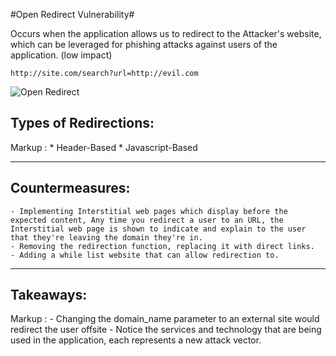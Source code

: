 #Open Redirect Vulnerability#

Occurs when the application allows us to redirect to the Attacker's website, which can be leveraged for phishing attacks against users of the application. (low impact)

`http://site.com/search?url=http://evil.com`

![Open Redirect](https://1tskcg39n5iu1jl9xp2ze2ma-wpengine.netdna-ssl.com/wp-content/uploads/2019/03/open-redirection-vulnerability.png)

## Types of Redirections: 
Markup :
	* Header-Based
	* Javascript-Based

***

## Countermeasures:

	- Implementing Interstitial web pages which display before the expected content, Any time you redirect a user to an URL, the Interstitial web page is shown to indicate and explain to the user that they're leaving the domain they're in.
	- Removing the redirection function, replacing it with direct links.
	- Adding a while list website that can allow redirection to.

***

## Takeaways: 
Markup :
	- Changing the domain_name parameter to an external site would redirect the user offsite
	- Notice the services and technology that are being used in the application, each represents a new attack vector.

